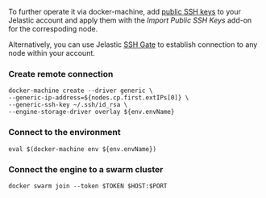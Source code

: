 To further operate it via docker-machine, add [public SSH keys](https://docs.jelastic.com/ssh-add-key) to your Jelastic account and apply them with the <i>Import Public SSH Keys</i> add-on for the correspoding node. 

Alternatively, you can use Jelastic [SSH Gate](https://docs.jelastic.com/ssh-gate) to establish connection to any node within your account.

### Create remote connection
```
docker-machine create --driver generic \
--generic-ip-address=${nodes.cp.first.extIPs[0]} \
--generic-ssh-key ~/.ssh/id_rsa \
--engine-storage-driver overlay ${env.envName}
```

### Connect to the environment
```
eval $(docker-machine env ${env.envName})
```

### Connect the engine to a swarm cluster
```
docker swarm join --token $TOKEN $HOST:$PORT
```
